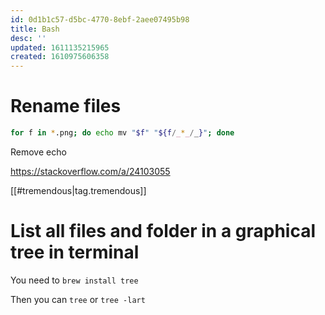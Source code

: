 ```yaml
---
id: 0d1b1c57-d5bc-4770-8ebf-2aee07495b98
title: Bash
desc: ''
updated: 1611135215965
created: 1610975606358
---
```


# Rename files

```bash
for f in *.png; do echo mv "$f" "${f/_*_/_}"; done
```

Remove echo 

https://stackoverflow.com/a/24103055

[[#tremendous|tag.tremendous]]

# List all files and folder in a graphical tree in terminal

You need to 
`brew install tree`

Then you can `tree` or `tree -lart`

